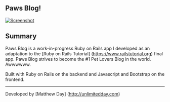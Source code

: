 ## Paws Blog!

[![Screenshot](pawsblog.png)](http://pawsblog.herokuapp.com)

## Summary

Paws Blog is a work-in-progress Ruby on Rails app I developed as an adaptation to the [Ruby on Rails Tutorial] (https://www.railstutorial.org) final app. Paws Blog strives to become the #1 Pet Lovers Blog in the world. Awwwwww.

Built with Ruby on Rails on the backend and Javascript and Bootstrap on the frontend.


---
Developed by [Matthew Day] (http://unlimitedday.com)